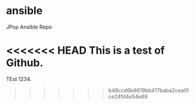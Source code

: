 # ansible
JPop Ansible Repo

<<<<<<< HEAD
This is a test of Github.
=======
TEst 1234.
>>>>>>> b48ccd6b8619bb417baba2cea0fce24fd4e54e68
